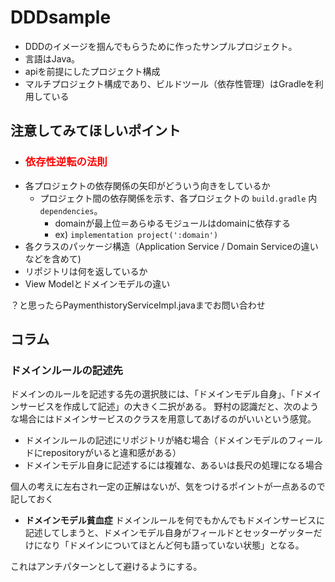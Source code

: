 # DDDsample
- DDDのイメージを掴んでもらうために作ったサンプルプロジェクト。
- 言語はJava。
- apiを前提にしたプロジェクト構成
- マルチプロジェクト構成であり、ビルドツール（依存性管理）はGradleを利用している

## 注意してみてほしいポイント

- <h3 style="color: red;">依存性逆転の法則</h3> 
- 各プロジェクトの依存関係の矢印がどういう向きをしているか
  - プロジェクト間の依存関係を示す、各プロジェクトの `build.gradle` 内 `dependencies`。
    - domainが最上位＝あらゆるモジュールはdomainに依存する
    - ex) `implementation project(':domain')`
- 各クラスのパッケージ構造（Application Service / Domain Serviceの違いなどを含めて)
- リポジトリは何を返しているか
- View Modelとドメインモデルの違い

？と思ったらPaymenthistoryServiceImpl.javaまでお問い合わせ


## コラム
### ドメインルールの記述先
ドメインのルールを記述する先の選択肢には、「ドメインモデル自身」、「ドメインサービスを作成して記述」の大きく二択がある。
野村の認識だと、次のような場合にはドメインサービスのクラスを用意してあげるのがいいという感覚。
  - ドメインルールの記述にリポジトリが絡む場合（ドメインモデルのフィールドにrepositoryがいると違和感がある）
  - ドメインモデル自身に記述するには複雑な、あるいは長尺の処理になる場合
  
個人の考えに左右され一定の正解はないが、気をつけるポイントが一点あるので記しておく
  - **ドメインモデル貧血症**
ドメインルールを何でもかんでもドメインサービスに記述してしまうと、ドメインモデル自身がフィールドとセッターゲッターだけになり「ドメインについてほとんど何も語っていない状態」となる。 

これはアンチパターンとして避けるようにする。

